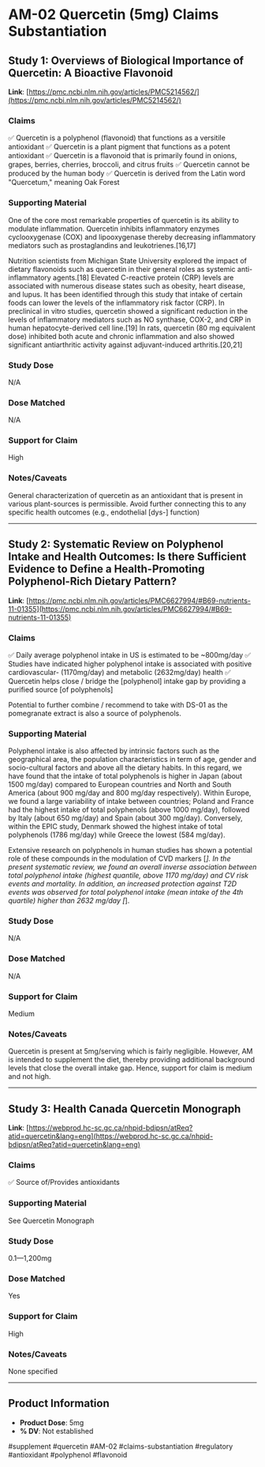 # AM-02 Quercetin (5mg) Claims Substantiation

## Study 1: Overviews of Biological Importance of Quercetin: A Bioactive Flavonoid
**Link**: [https://pmc.ncbi.nlm.nih.gov/articles/PMC5214562/](https://pmc.ncbi.nlm.nih.gov/articles/PMC5214562/)

### Claims
✅ Quercetin is a polyphenol (flavonoid) that functions as a versitile antioxidant
✅ Quercetin is a plant pigment that functions as a potent antioxidant
✅ Quercetin is a flavonoid that is primarily found in onions, grapes, berries, cherries, broccoli, and citrus fruits
✅ Quercetin cannot be produced by the human body
✅ Quercetin is derived from the Latin word "Quercetum," meaning Oak Forest

### Supporting Material
One of the core most remarkable properties of quercetin is its ability to modulate inflammation. Quercetin inhibits inflammatory enzymes cyclooxygenase (COX) and lipooxygenase thereby decreasing inflammatory mediators such as prostaglandins and leukotrienes.[16,17]

Nutrition scientists from Michigan State University explored the impact of dietary flavonoids such as quercetin in their general roles as systemic anti-inflammatory agents.[18] Elevated C-reactive protein (CRP) levels are associated with numerous disease states such as obesity, heart disease, and lupus. It has been identified through this study that intake of certain foods can lower the levels of the inflammatory risk factor (CRP). In preclinical in vitro studies, quercetin showed a significant reduction in the levels of inflammatory mediators such as NO synthase, COX-2, and CRP in human hepatocyte-derived cell line.[19] In rats, quercetin (80 mg equivalent dose) inhibited both acute and chronic inflammation and also showed significant antiarthritic activity against adjuvant-induced arthritis.[20,21]

### Study Dose
N/A

### Dose Matched
N/A

### Support for Claim
High

### Notes/Caveats
General characterization of quercetin as an antioxidant that is present in various plant-sources is permissible. Avoid further connecting this to any specific health outcomes (e.g., endothelial [dys-] function)

---

## Study 2: Systematic Review on Polyphenol Intake and Health Outcomes: Is there Sufficient Evidence to Define a Health-Promoting Polyphenol-Rich Dietary Pattern?
**Link**: [https://pmc.ncbi.nlm.nih.gov/articles/PMC6627994/#B69-nutrients-11-01355](https://pmc.ncbi.nlm.nih.gov/articles/PMC6627994/#B69-nutrients-11-01355)

### Claims
✅ Daily average polyphenol intake in US is estimated to be ~800mg/day
✅ Studies have indicated higher polyphenol intake is associated with positive cardiovascular- (1170mg/day) and metabolic (2632mg/day) health
✅ Quercetin helps close / bridge the [polyphenol] intake gap by providing a purified source [of polyphenols]

Potential to further combine / recommend to take with DS-01 as the pomegranate extract is also a source of polyphenols.

### Supporting Material
Polyphenol intake is also affected by intrinsic factors such as the geographical area, the population characteristics in term of age, gender and socio-cultural factors and above all the dietary habits. In this regard, we have found that the intake of total polyphenols is higher in Japan (about 1500 mg/day) compared to European countries and North and South America (about 900 mg/day and 800 mg/day respectively). Within Europe, we found a large variability of intake between countries; Poland and France had the highest intake of total polyphenols (above 1000 mg/day), followed by Italy (about 650 mg/day) and Spain (about 300 mg/day). Conversely, within the EPIC study, Denmark showed the highest intake of total polyphenols (1786 mg/day) while Greece the lowest (584 mg/day).

Extensive research on polyphenols in human studies has shown a potential role of these compounds in the modulation of CVD markers [*]. In the present systematic review, we found an overall inverse association between total polyphenol intake (highest quantile, above 1170 mg/day) and CV risk events and mortality. In addition, an increased protection against T2D events was observed for total polyphenol intake (mean intake of the 4th quartile) higher than 2632 mg/day [*].

### Study Dose
N/A

### Dose Matched
N/A

### Support for Claim
Medium

### Notes/Caveats
Quercetin is present at 5mg/serving which is fairly negligible. However, AM is intended to supplement the diet, thereby providing additional background levels that close the overall intake gap. Hence, support for claim is medium and not high.

---

## Study 3: Health Canada Quercetin Monograph
**Link**: [https://webprod.hc-sc.gc.ca/nhpid-bdipsn/atReq?atid=quercetin&lang=eng](https://webprod.hc-sc.gc.ca/nhpid-bdipsn/atReq?atid=quercetin&lang=eng)

### Claims
✅ Source of/Provides antioxidants

### Supporting Material
See Quercetin Monograph

### Study Dose
0.1—1,200mg

### Dose Matched
Yes

### Support for Claim
High

### Notes/Caveats
None specified

---

## Product Information
- **Product Dose**: 5mg
- **% DV**: Not established

#supplement #quercetin #AM-02 #claims-substantiation #regulatory #antioxidant #polyphenol #flavonoid